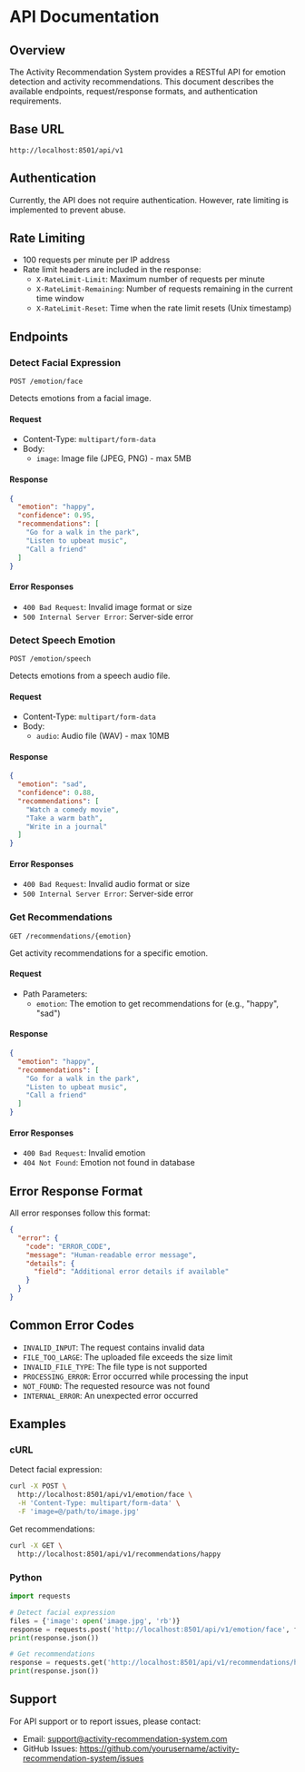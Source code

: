 # API Documentation

## Overview

The Activity Recommendation System provides a RESTful API for emotion detection and activity recommendations. This document describes the available endpoints, request/response formats, and authentication requirements.

## Base URL

```
http://localhost:8501/api/v1
```

## Authentication

Currently, the API does not require authentication. However, rate limiting is implemented to prevent abuse.

## Rate Limiting

- 100 requests per minute per IP address
- Rate limit headers are included in the response:
  - `X-RateLimit-Limit`: Maximum number of requests per minute
  - `X-RateLimit-Remaining`: Number of requests remaining in the current time window
  - `X-RateLimit-Reset`: Time when the rate limit resets (Unix timestamp)

## Endpoints

### Detect Facial Expression

```http
POST /emotion/face
```

Detects emotions from a facial image.

#### Request

- Content-Type: `multipart/form-data`
- Body:
  - `image`: Image file (JPEG, PNG) - max 5MB

#### Response

```json
{
  "emotion": "happy",
  "confidence": 0.95,
  "recommendations": [
    "Go for a walk in the park",
    "Listen to upbeat music",
    "Call a friend"
  ]
}
```

#### Error Responses

- `400 Bad Request`: Invalid image format or size
- `500 Internal Server Error`: Server-side error

### Detect Speech Emotion

```http
POST /emotion/speech
```

Detects emotions from a speech audio file.

#### Request

- Content-Type: `multipart/form-data`
- Body:
  - `audio`: Audio file (WAV) - max 10MB

#### Response

```json
{
  "emotion": "sad",
  "confidence": 0.88,
  "recommendations": [
    "Watch a comedy movie",
    "Take a warm bath",
    "Write in a journal"
  ]
}
```

#### Error Responses

- `400 Bad Request`: Invalid audio format or size
- `500 Internal Server Error`: Server-side error

### Get Recommendations

```http
GET /recommendations/{emotion}
```

Get activity recommendations for a specific emotion.

#### Request

- Path Parameters:
  - `emotion`: The emotion to get recommendations for (e.g., "happy", "sad")

#### Response

```json
{
  "emotion": "happy",
  "recommendations": [
    "Go for a walk in the park",
    "Listen to upbeat music",
    "Call a friend"
  ]
}
```

#### Error Responses

- `400 Bad Request`: Invalid emotion
- `404 Not Found`: Emotion not found in database

## Error Response Format

All error responses follow this format:

```json
{
  "error": {
    "code": "ERROR_CODE",
    "message": "Human-readable error message",
    "details": {
      "field": "Additional error details if available"
    }
  }
}
```

## Common Error Codes

- `INVALID_INPUT`: The request contains invalid data
- `FILE_TOO_LARGE`: The uploaded file exceeds the size limit
- `INVALID_FILE_TYPE`: The file type is not supported
- `PROCESSING_ERROR`: Error occurred while processing the input
- `NOT_FOUND`: The requested resource was not found
- `INTERNAL_ERROR`: An unexpected error occurred

## Examples

### cURL

Detect facial expression:
```bash
curl -X POST \
  http://localhost:8501/api/v1/emotion/face \
  -H 'Content-Type: multipart/form-data' \
  -F 'image=@/path/to/image.jpg'
```

Get recommendations:
```bash
curl -X GET \
  http://localhost:8501/api/v1/recommendations/happy
```

### Python

```python
import requests

# Detect facial expression
files = {'image': open('image.jpg', 'rb')}
response = requests.post('http://localhost:8501/api/v1/emotion/face', files=files)
print(response.json())

# Get recommendations
response = requests.get('http://localhost:8501/api/v1/recommendations/happy')
print(response.json())
```

## Support

For API support or to report issues, please contact:
- Email: support@activity-recommendation-system.com
- GitHub Issues: https://github.com/yourusername/activity-recommendation-system/issues
